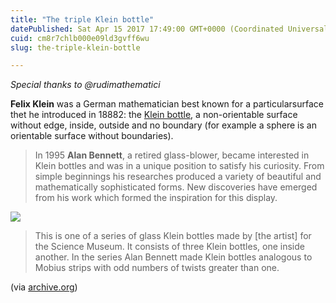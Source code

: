```yaml
---
title: "The triple Klein bottle"
datePublished: Sat Apr 15 2017 17:49:00 GMT+0000 (Coordinated Universal Time)
cuid: cm8r7chlb000e09ld3gvff6wu
slug: the-triple-klein-bottle

---
```



_Special thanks to @rudimathematici_

**Felix Klein** was a German mathematician best known for a particularsurface thet he introduced in 18882: the [Klein bottle](https://en.wikipedia.org/wiki/Klein_bottle), a non-orientable surface without edge, inside, outside and no boundary (for example a sphere is an orientable surface without boundaries).

> In 1995 **Alan Bennett**, a retired glass-blower, became interested in Klein bottles and was in a unique position to satisfy his curiosity. From simple beginnings his researches produced a variety of beautiful and mathematically sophisticated forms. New discoveries have emerged from his work which formed the inspiration for this display.

[![](https://cdn.hashnode.com/res/hashnode/image/upload/v1743070794201/da591122-163d-41dd-b5c0-e25aebb0cd62.jpeg)](https://commons.wikimedia.org/wiki/File:Science_Museum_London_1110529_nevit.jpg)

> This is one of a series of glass Klein bottles made by \[the artist\] for the Science Museum. It consists of three Klein bottles, one inside another. In the series Alan Bennett made Klein bottles analogous to Mobius strips with odd numbers of twists greater than one.

(via [archive.org](https://web.archive.org/web/20061128155852/http://www.sciencemuseum.org.uk/on-line/surfaces/new.asp))